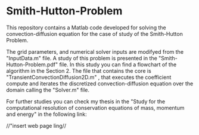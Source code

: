 # Smith-Hutton-Problem
This repository contains a Matlab code developed for solving the convection-diffusion equation for the case of study of the Smith-Hutton Problem. 

The grid parameters, and numerical solver inputs are modifyed from the "InputData.m" file. A study of this problem is presented in the 
"Smith-Hutton-Problem.pdf" file.  In this study you can find a flowchart of the algorithm in the Section 2. The file that contains the 
core is "TransientConvectionDiffusion2D.m" , that executes the coefficient compute and iterates the discretized convection-diffusion 
equation over the domain calling the "Solver.m" file. 

For further studies you can check my thesis in the "Study for the computational resolution of conservation equations of mass, momentum
and energy" in the following link:

//"insert web page ling//

